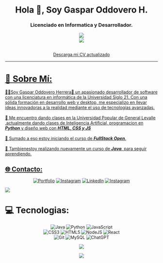 
<h1 align="center">Hola 👋, Soy Gaspar Oddovero H.</h1>
<h3 align="center">Licenciado en Informatica y Desarrollador.</h3>


<div align="center">
 
[![](https://visitcount.itsvg.in/api?id=Goddovero&icon=5&color=6)](https://visitcount.itsvg.in)
<br>
![](https://github-readme-streak-stats.herokuapp.com/?user=Goddovero&theme=dark&hide_border=false)

<br>
<a href="https://drive.google.com/file/d/1Cn8hmpJU5yfdn2MZMiaK41AdCVWN1eMi/view?usp=drive_link">
Descarga mi CV actualizado

</div>







---
# 💫 Sobre Mí: 
👨‍💻Soy Gaspar Oddovero Herrera👨 un apasionado desarrollador de software con una licenciatura en informática de la Universidad Siglo 21. Con una sólida formación en desarrollo web y desktop, me especializo en llevar ideas innovadoras a la realidad mediante el uso de tecnologías avanzadas.
<br> <br>
🔭 
Me encuentro dando clases en la Universidad Popular de General Levalle ,actualmente dando clases de Inteligencia Artificial, programacion en ***Python*** y diseño web con ***HTML, CSS y JS***
<br><br>
🌱 Sumado a eso estoy iniciando el curso de ***FullStack Open***.
<br><br>
👯 Tambienestoy realizando nuevamente un curso de ***Java***, para seguir aprendiendo.


## 🌐 Contacto:
<div align="center">

[![Portfolio](https://img.shields.io/badge/Portfolio-%23000000.svg?style=for-the-badge&logo=firefox&logoColor=#FF7139)](https://gasparoddovero-portfolio.netlify.app/)
[![Instagram](https://img.shields.io/badge/Instagram-%23E4405F.svg?style=for-the-badge&logo=Instagram&logoColor=white)](https://instagram.com/gasparoddovero)
[![LinkedIn](https://img.shields.io/badge/linkedin-%230077B5.svg?style=for-the-badge&logo=linkedin&logoColor=white)](https://linkedin.com/in/gaspar-o-122803175/) 
[![Instagram](https://img.shields.io/badge/Instagram-%23E4405F.svg?style=for-the-badge&logo=Instagram&logoColor=white)](https://instagram.com/goh.dev) 

</div>

![](https://github-profile-trophy.vercel.app/?username=Goddovero&theme=radical&no-frame=true&no-bg=true&margin-w=4)

# 💻 Tecnologias:
<div align = "center">

![Java](https://img.shields.io/badge/java-%23ED8B00.svg?style=for-the-badge&logo=openjdk&logoColor=white) 
![Python](https://img.shields.io/badge/python-3670A0?style=for-the-badge&logo=python&logoColor=ffdd54)
![JavaScript](https://img.shields.io/badge/javascript-%23323330.svg?style=for-the-badge&logo=javascript&logoColor=%23F7DF1E) <br>
![CSS3](https://img.shields.io/badge/css3-%231572B6.svg?style=for-the-badge&logo=css3&logoColor=white) 
![HTML5](https://img.shields.io/badge/html5-%23E34F26.svg?style=for-the-badge&logo=html5&logoColor=white) 
![NodeJS](https://img.shields.io/badge/node.js-6DA55F?style=for-the-badge&logo=node.js&logoColor=white) 
![React](https://img.shields.io/badge/react-%2320232a.svg?style=for-the-badge&logo=react&logoColor=%2361DAFB) <br>
![Git](https://img.shields.io/badge/git-%23F05033.svg?style=for-the-badge&logo=git&logoColor=white) 
![MySQL](https://img.shields.io/badge/mysql-4479A1.svg?style=for-the-badge&logo=mysql&logoColor=white) 
![ChatGPT](https://img.shields.io/badge/chatGPT-74aa9c?style=for-the-badge&logo=openai&logoColor=white)


![](https://github-readme-stats.vercel.app/api/top-langs/?username=Goddovero&theme=dark&hide_border=false&include_all_commits=true&count_private=true)

![](https://github-readme-stats.vercel.app/api?username=Goddovero&theme=dark&hide_border=false&include_all_commits=true&count_private=true)
</div>
